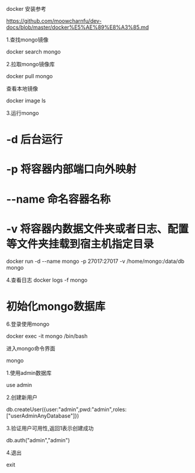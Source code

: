 docker 安装参考

https://github.com/moowcharnfu/dev-docs/blob/master/docker%E5%AE%89%E8%A3%85.md

1.查找mongo镜像

docker search mongo

2.拉取mongo镜像库

docker pull mongo

查看本地镜像

docker image ls 

3.运行mongo
# -d 后台运行
# -p 将容器内部端口向外映射
# --name 命名容器名称
# -v 将容器内数据文件夹或者日志、配置等文件夹挂载到宿主机指定目录
docker run -d --name mongo -p 27017:27017 -v /home/mongo:/data/db mongo

4.查看日志
docker logs -f mongo

# 初始化mongo数据库
6.登录使用mongo

docker exec -it mongo /bin/bash

进入mongo命令界面

mongo

1.使用admin数据库

use admin

2.创建新用户

db.createUser({user:"admin",pwd:"admin",roles:["userAdminAnyDatabase"]})

3.验证用户可用性,返回1表示创建成功

db.auth("admin","admin")

4.退出

exit

